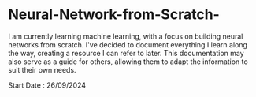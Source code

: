 # Neural-Network-from-Scratch-
I am currently learning machine learning, with a focus on building neural networks from scratch. I've decided to document everything I learn along the way, creating a resource I can refer to later. This documentation may also serve as a guide for others, allowing them to adapt the information to suit their own needs.

Start Date : 26/09/2024